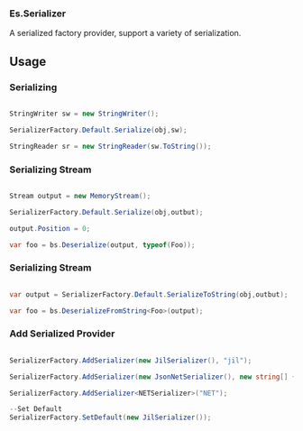 

### Es.Serializer

A serialized factory provider, support a variety of serialization.

## Usage


### Serializing

```C#

StringWriter sw = new StringWriter();

SerializerFactory.Default.Serialize(obj,sw);

StringReader sr = new StringReader(sw.ToString());

```

### Serializing Stream

```C#

Stream output = new MemoryStream();

SerializerFactory.Default.Serialize(obj,outbut);

output.Position = 0;

var foo = bs.Deserialize(output, typeof(Foo));

```

### Serializing Stream

```C#

var output = SerializerFactory.Default.SerializeToString(obj,outbut);

var foo = bs.DeserializeFromString<Foo>(output);

```

### Add Serialized Provider

```C#

SerializerFactory.AddSerializer(new JilSerializer(), "jil");

SerializerFactory.AddSerializer(new JsonNetSerializer(), new string[] { "jsonNet", "json" });

SerializerFactory.AddSerializer<NETSerializer>("NET");

--Set Default
SerializerFactory.SetDefault(new JilSerializer());

```
